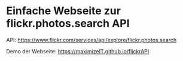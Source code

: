 # Einfache Webseite zur flickr.photos.search API
API: https://www.flickr.com/services/api/explore/flickr.photos.search

Demo der Webseite: https://maximizeIT.github.io/flickrAPI
